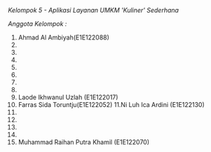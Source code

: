 *Kelompok 5 - Aplikasi Layanan UMKM 'Kuliner' Sederhana*


*Anggota Kelompok :*

1. Ahmad Al Ambiyah(E1E122088)
2.
3.
4.
5.
6.
7.
8.
9. Laode Ikhwanul Uzlah (E1E122017)
10. Farras Sida Toruntju(E1E122052)
11.Ni Luh Ica Ardini (E1E122130)
12.
13.
14.
15.
16. Muhammad Raihan Putra Khamil (E1E122070)
